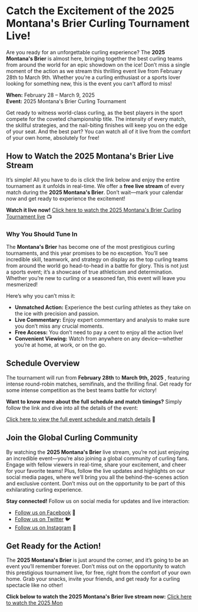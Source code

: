 # Catch the Excitement of the 2025 Montana's Brier Curling Tournament Live!

Are you ready for an unforgettable curling experience? The **2025 Montana's Brier** is almost here, bringing together the best curling teams from around the world for an epic showdown on the ice! Don’t miss a single moment of the action as we stream this thrilling event live from February 28th to March 9th. Whether you're a curling enthusiast or a sports lover looking for something new, this is the event you can't afford to miss!

**When:** February 28 – March 9, 2025  
**Event:** 2025 Montana's Brier Curling Tournament

Get ready to witness world-class curling, as the best players in the sport compete for the coveted championship title. The intensity of every match, the skillful strategies, and the nail-biting finishes will keep you on the edge of your seat. And the best part? You can watch all of it live from the comfort of your own home, absolutely for free!

## How to Watch the 2025 Montana's Brier Live Stream

It’s simple! All you have to do is click the link below and enjoy the entire tournament as it unfolds in real-time. We offer a **free live stream** of every match during the **2025 Montana's Brier**. Don’t wait—mark your calendar now and get ready to experience the excitement!

**Watch it live now!** [Click here to watch the 2025 Montana's Brier Curling Tournament live](https://tinyurl.com/livestreamfreeo?st=2025montanasbrier&si=gh) 📺

### Why You Should Tune In

The **Montana's Brier** has become one of the most prestigious curling tournaments, and this year promises to be no exception. You’ll see incredible skill, teamwork, and strategy on display as the top curling teams from around the world go head-to-head in a battle for glory. This is not just a sports event; it’s a showcase of true athleticism and determination. Whether you’re new to curling or a seasoned fan, this event will leave you mesmerized!

Here’s why you can’t miss it:

- **Unmatched Action:** Experience the best curling athletes as they take on the ice with precision and passion.
- **Live Commentary:** Enjoy expert commentary and analysis to make sure you don’t miss any crucial moments.
- **Free Access:** You don’t need to pay a cent to enjoy all the action live!
- **Convenient Viewing:** Watch from anywhere on any device—whether you’re at home, at work, or on the go.

## Schedule Overview

The tournament will run from **February 28th** to **March 9th, 2025** , featuring intense round-robin matches, semifinals, and the thrilling final. Get ready for some intense competition as the best teams battle for victory!

**Want to know more about the full schedule and match timings?** Simply follow the link and dive into all the details of the event:

[Click here to view the full event schedule and match details](https://tinyurl.com/livestreamfreeo?st=2025montanasbrier&si=gh) 📅

## Join the Global Curling Community

By watching the **2025 Montana's Brier** live stream, you’re not just enjoying an incredible event—you’re also joining a global community of curling fans. Engage with fellow viewers in real-time, share your excitement, and cheer for your favorite teams! Plus, follow the live updates and highlights on our social media pages, where we’ll bring you all the behind-the-scenes action and exclusive content. Don’t miss out on the opportunity to be part of this exhilarating curling experience.

**Stay connected!** Follow us on social media for updates and live interaction:

- [Follow us on Facebook](https://tinyurl.com/livestreamfreeo?st=2025montanasbrier&si=gh) 📱
- [Follow us on Twitter](https://tinyurl.com/livestreamfreeo?st=2025montanasbrier&si=gh) 🐦
- [Follow us on Instagram](https://tinyurl.com/livestreamfreeo?st=2025montanasbrier&si=gh) 📸

## Get Ready for the Action!

The **2025 Montana's Brier** is just around the corner, and it’s going to be an event you’ll remember forever. Don’t miss out on the opportunity to watch this prestigious tournament live, for free, right from the comfort of your own home. Grab your snacks, invite your friends, and get ready for a curling spectacle like no other!

**Click below to watch the 2025 Montana's Brier live stream now:** [Click here to watch the 2025 Mon](https://tinyurl.com/livestreamfreeo?st=2025montanasbrier&si=gh)
